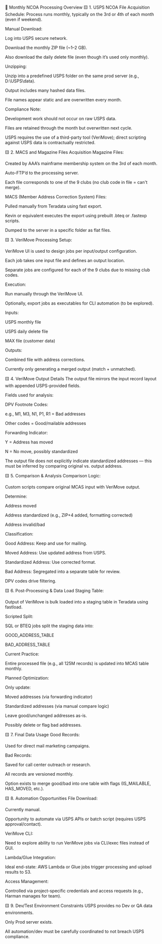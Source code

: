
🔁 Monthly NCOA Processing Overview
🟨 1. USPS NCOA File Acquisition
Schedule: Process runs monthly, typically on the 3rd or 4th of each month (even if weekend).

Manual Download:

Log into USPS secure network.

Download the monthly ZIP file (~1–2 GB).

Also download the daily delete file (even though it’s used only monthly).

Unzipping:

Unzip into a predefined USPS folder on the same prod server (e.g., D:\USPS\data\).

Output includes many hashed data files.

File names appear static and are overwritten every month.

Compliance Note:

Development work should not occur on raw USPS data.

Files are retained through the month but overwritten next cycle.

USPS requires the use of a third-party tool (VeriMove); direct scripting against USPS data is contractually restricted.

🟨 2. MACS and Magazine Files Acquisition
Magazine Files:

Created by AAA’s mainframe membership system on the 3rd of each month.

Auto-FTP’d to the processing server.

Each file corresponds to one of the 9 clubs (no club code in file = can't merge).

MACS (Member Address Correction System) Files:

Pulled manually from Teradata using fast export.

Kevin or equivalent executes the export using prebuilt .bteq or .fastexp scripts.

Dumped to the server in a specific folder as flat files.

🟨 3. VeriMove Processing
Setup:

VeriMove UI is used to design jobs per input/output configuration.

Each job takes one input file and defines an output location.

Separate jobs are configured for each of the 9 clubs due to missing club codes.

Execution:

Run manually through the VeriMove UI.

Optionally, export jobs as executables for CLI automation (to be explored).

Inputs:

USPS monthly file

USPS daily delete file

MAX file (customer data)

Outputs:

Combined file with address corrections.

Currently only generating a merged output (match + unmatched).

🟨 4. VeriMove Output Details
The output file mirrors the input record layout with appended USPS-provided fields.

Fields used for analysis:

DPV Footnote Codes:

e.g., M1, M3, N1, P1, R1 = Bad addresses

Other codes = Good/mailable addresses

Forwarding Indicator:

Y = Address has moved

N = No move, possibly standardized

The output file does not explicitly indicate standardized addresses — this must be inferred by comparing original vs. output address.

🟨 5. Comparison & Analysis
Comparison Logic:

Custom scripts compare original MCAS input with VeriMove output.

Determine:

Address moved

Address standardized (e.g., ZIP+4 added, formatting corrected)

Address invalid/bad

Classification:

Good Address: Keep and use for mailing.

Moved Address: Use updated address from USPS.

Standardized Address: Use corrected format.

Bad Address: Segregated into a separate table for review.

DPV codes drive filtering.

🟨 6. Post-Processing & Data Load
Staging Table:

Output of VeriMove is bulk loaded into a staging table in Teradata using fastload.

Scripted Split:

SQL or BTEQ jobs split the staging data into:

GOOD_ADDRESS_TABLE

BAD_ADDRESS_TABLE

Current Practice:

Entire processed file (e.g., all 125M records) is updated into MCAS table monthly.

Planned Optimization:

Only update:

Moved addresses (via forwarding indicator)

Standardized addresses (via manual compare logic)

Leave good/unchanged addresses as-is.

Possibly delete or flag bad addresses.

🟨 7. Final Data Usage
Good Records:

Used for direct mail marketing campaigns.

Bad Records:

Saved for call center outreach or research.

All records are versioned monthly.

Option exists to merge good/bad into one table with flags (IS_MAILABLE, HAS_MOVED, etc.).

🟨 8. Automation Opportunities
File Download:

Currently manual.

Opportunity to automate via USPS APIs or batch script (requires USPS approval/contact).

VeriMove CLI:

Need to explore ability to run VeriMove jobs via CLI/exec files instead of GUI.

Lambda/Glue Integration:

Ideal end-state: AWS Lambda or Glue jobs trigger processing and upload results to S3.

Access Management:

Controlled via project-specific credentials and access requests (e.g., Harman manages for team).

🟨 9. Dev/Test Environment Constraints
USPS provides no Dev or QA data environments.

Only Prod server exists.

All automation/dev must be carefully coordinated to not breach USPS compliance.


